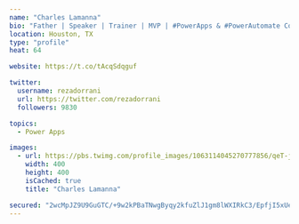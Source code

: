 ```yaml
---
name: "Charles Lamanna"
bio: "Father | Speaker | Trainer | MVP | #PowerApps & #PowerAutomate Community Super User | YouTuber Right-pointing triangle http://youtube.com/c/rezadorrani | Learn - Share - Clockwise rightwards and leftwards open circle arrows"
location: Houston, TX
type: "profile"
heat: 64

website: https://t.co/tAcqSdqguf

twitter:
  username: rezadorrani
  url: https://twitter.com/rezadorrani
  followers: 9830

topics:
  - Power Apps

images:
  - url: https://pbs.twimg.com/profile_images/1063114045270777856/qeT-jpWr_400x400.jpg
    width: 400
    height: 400
    isCached: true
    title: "Charles Lamanna"

secured: "2wcMpJZ9U9GuGTC/+9w2kPBaTNwgByqy2kfuZlJ1gm8lWXIRkC3/EpfjI5xUe8R7bnImAOKSZxa/XDEybH2TOt8Gi/h212XNnTPZiUQr2QL1muBuvNWqa2aaBHmEmrXHqPzcKrEeNAIkUbZ4VHfCPtztxcSfdJuhL5Wd7MKheA8lEx5QXHY9WTivd33T2M+em30AT95SL2/ELqukHOL3wjZ63pSeBlRfurhob+nIkKyt0BYr+IEaiZT8KwWVNFHNJ4qU5HKN7ECwPtIuLD3OK6B2cww8H6oNG0ygsqF+JtDN19dzaN3BIkK4BKXEZcvzoGkNEtHJEs+/zwFhmh5gJM7H7DsLDbtvGO1pDGyXYuwsY2CGQtfdGSVsR2sYmr/Dsr4IBJjHIwOAM+iDust8W6r7ul8oKQrgarY/Jzzr/B0=;xsAwjA0jZ0QpEyavoeL6rQ=="
---
```



